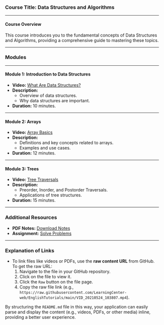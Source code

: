 
### **Course Title: Data Structures and Algorithms**

---

#### **Course Overview**
This course introduces you to the fundamental concepts of Data Structures and Algorithms, providing a comprehensive guide to mastering these topics.

---

### **Modules**

---

#### **Module 1: Introduction to Data Structures**
- **Video:** [What Are Data Structures?](https://raw.githubusercontent.com/LearningCenter-web/EnglishTutorials/main/VID_20210524_103807.mp4)
- **Description:**
  - Overview of data structures.
  - Why data structures are important.
- **Duration:** 10 minutes.

---

#### **Module 2: Arrays**
- **Video:** [Array Basics](https://raw.githubusercontent.com/LearningCenter-web/EnglishTutorials/main/array_basics.mp4)
- **Description:**
  - Definitions and key concepts related to arrays.
  - Examples and use cases.
- **Duration:** 12 minutes.

---

#### **Module 3: Trees**
- **Video:** [Tree Traversals](https://raw.githubusercontent.com/LearningCenter-web/EnglishTutorials/main/tree_traversals.mp4)
- **Description:**
  - Preorder, Inorder, and Postorder Traversals.
  - Applications of tree structures.
- **Duration:** 15 minutes.

---

### **Additional Resources**
- **PDF Notes:** [Download Notes](https://raw.githubusercontent.com/LearningCenter-web/EnglishTutorials/main/tree_notes.pdf)
- **Assignment:** [Solve Problems](https://raw.githubusercontent.com/LearningCenter-web/EnglishTutorials/main/tree_assignment.pdf)

---

### **Explanation of Links**
- To link files like videos or PDFs, use the **raw content URL** from GitHub. To get the raw URL:
  1. Navigate to the file in your GitHub repository.
  2. Click on the file to view it.
  3. Click the `Raw` button on the file page.
  4. Copy the raw file link (e.g., `https://raw.githubusercontent.com/LearningCenter-web/EnglishTutorials/main/VID_20210524_103807.mp4`).



By structuring the `README.md` file in this way, your application can easily parse and display the content (e.g., videos, PDFs, or other media) inline, providing a better user experience.
